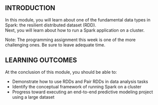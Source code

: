 ## INTRODUCTION

In this module, you will learn about one of the fundamental data types in Spark: the resilient distributed dataset (RDD).  
Next, you will learn about how to run a Spark application on a cluster.

Note: The programming assignment this week is one of the more challenging ones. Be sure to leave adequate time.
 
## LEARNING OUTCOMES

At the conclusion of this module, you should be able to:

- Demonstrate how to use RDDs and Pair RDDs in data analysis tasks
- Identify the conceptual framework of running Spark on a cluster
- Progress toward executing an end-to-end predictive modeling project using a large dataset
